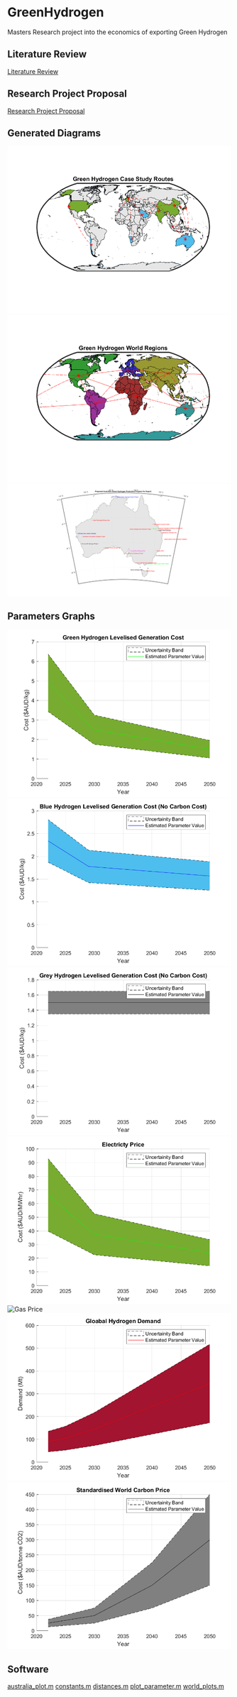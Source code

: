 # GreenHydrogen
Masters Research project into the economics of exporting Green Hydrogen

## Literature Review
[Literature Review](/Assets/LiteratureReview.pdf)
## Research Project Proposal
[Research Project Proposal](/Assets/ResearchProposal.pdf)  

## Generated Diagrams
![Green Hydrogen Case Study Trade Routes](/Software/Graphs/worldmap1.png)
![World Region Green Hydrogen Trade](/Software/Graphs/worldmap2.png)
![Australia Green Hydrogen Export Proposed Projects](/Software/Graphs/australia.png)

## Parameters Graphs
![Green Hydrogen Levelised Generation Cost](/Software/Graphs/Green%20Hydrogen%20Levelised%20Generation%20Cost.png)
![Blue Hydrogen Levelised Generation Cost (No Carbon Cost)](/Software/Graphs/Blue%20Hydrogen%20Levelised%20Generation%20Cost%20(No%20Carbon%20Cost).png)
![Grey Hydrogen Levelised Generation Cost (No Carbon Cost)](/Software/Graphs/Grey%20Hydrogen%20Levelised%20Generation%20Cost%20(No%20Carbon%20Cost).png)
![Electricty Price](/Software/Graphs/Electricty%20Price.png)
![Gas Price](/Graphs/Gas%20Price.png)
![Gloabal Hydrogen Deman](/Software/Graphs/Gloabal%20Hydrogen%20Demand.png)
![Standardised World Carbon Price](/Software/Graphs/Standardised%20World%20Carbon%20Price.png)
## Software
[australia_plot.m](/Scripts/australia_plot.m)
[constants.m](/Scripts/constants.m)
[distances.m](/Scripts/distances.m)
[plot_parameter.m](/Scripts/plot_parameter.m)
[world_plots.m](/Scripts/world_plots.m)
